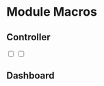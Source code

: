 <!--
attribute: 
version:  0.0.1
language: en
narrator: UK English Female
title: Module Macros for Car dashboard
comment:  This is placeholder module to save macros used in other modules.

@version_history 

@end

script: assets/html5-canvas-speedometer/js/fraction.min.js
script: assets/html5-canvas-speedometer/js/speedometer.js

@onload
window.turnSignalsStates = {
        'left':  false,
        'right': false
    }
    
window.iconsStates = {
        // main circle
        'dippedBeam': 1,
        'brake':      1,
        'drift':      1,
        'highBeam':   1,
        'lock':       1,
        'seatBelt':   1,
        'engineTemp': 2,
        'stab':       1,
        'abs':        1,
        // right circle
        'gas':        2,
        'trunk':      1,
        'bonnet':     1,
        'doors':      1,
        // left circle
        'battery':    2,
        'oil':        2,
        'engineFail': 2
    }

window.speed = 0.0;
window.gas = 0.5;
window.mileage = 12345;
window.tacho = 0.0;

window.update_dash = function()
{
    window.Dashboard.draw( document.getElementById("canvas"), window.speed, window.tacho, window.gas, window.mileage, window.turnSignalsStates, window.iconsStates );
}
@end

@Dashboard.display
<div id="speedometer" style="transform: scale(1.0); transform-origin: top left;">
<div style="display: none;"><img id="sprite" src="assets/html5-canvas-speedometer/assets/icons.svg"></div>
<canvas id="canvas" width="560" height="280"></canvas>
</div>

<script>
    setInterval(function()
    {
        try
        {
            window.update_dash();
        }
        catch (error)
        {
            console.error("An error occurred:", error);
        }
        
    }, 1000/16);

"LIA: wait"
</script>
@end
-->

# Module Macros

## Controller

<input type="checkbox" id="left">
<input type="checkbox" id="right" value="1">

<script>
let sendSignalMsg = function()
{
    console.log("Sending signal message");

    let data = ( document.getElementById('left').checked ? (1 << 6) : 0 ) +
               ( document.getElementById('right').checked ? (1 << 5) : 0 );

    window.connection.send( "can-send", [660, data] );
}

document.getElementById('left').addEventListener('click', sendSignalMsg);
document.getElementById('right').addEventListener('click', sendSignalMsg);
</script>

## Dashboard

<div id="speedometer">
<div style="display: none;"><img id="sprite" src="assets/html5-canvas-speedometer/assets/icons.svg"></div>
<canvas id="canvas" width="425" height="210"></canvas>
</div>

<script>
    setTimeout(function()
    {
        if( window.Dashboard === undefined )
            send.lia( "Waiting for Dashboard module to load" );
        else
        {
            window.update_dash();
            "LIA: clear"
        }
    }, 1000/16);

    window.connection.on('can-recv', function(data) 
    {
        if( data[0] == 660 ) // ENGINE_DATA
        {
            window.turnSignalsStates.left = data[1] & (1 << 6);
            window.turnSignalsStates.right = data[1] & (1 << 5);
        }
        
    });

    "LIA: wait"
</script>
